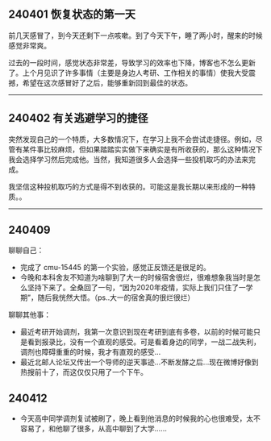 ## 240401 恢复状态的第一天

前几天感冒了，到今天还剩下一点咳嗽。到了今天下午，睡了两小时，醒来的时候感觉非常爽。

过去的一段时间，感觉状态非常差，导致学习的效率也下降，博客也不怎么更新了。上个月见识了许多事情（主要是身边人考研、工作相关的事情）使我大受震撼，希望在这次感冒好了之后，能够重新回到最佳的状态。

---

## 240402 有关逃避学习的捷径

突然发现自己的一个特质，大多数情况下，在学习上我不会尝试走捷径。例如，尽管有某件事比较麻烦，但如果踏踏实实做下来确实是有所收获的，那么这种情况下我会选择学习然后完成他。当然，我知道很多人会选择一些投机取巧的办法来完成。

我坚信这种投机取巧的方式是得不到收获的。可能这是我长期以来形成的一种特质。。

---

## 240409 

聊聊自己：

-   完成了 cmu-15445 的第一个实验，感觉正反馈还是很足的。
-   今晚和本科舍友不知道为啥聊到了大一的时候宿舍很烂，很难想象我当时是怎么坚持下来了。全桑回了一句，“因为2020年疫情，实际上我们只住了一学期”，随后我恍然大悟。（ps..大一的宿舍真的很烂很烂）

聊聊其他事：

-   最近考研开始调剂，我第一次意识到现在考研到底有多卷，以前的时候可能只是看到报录比，没有一个直观的感受。可是看着身边的同学，一战二战失利，调剂也障碍重重的时候，我才有直观的感受...
-   最近北邮人论坛又传出一个导师的逆天事迹...不断发酵之后...现在微博好像到热搜前十了，而这仅仅只用了一个下午。

## 240412

-   今天高中同学调剂复试被刷了，晚上看到他消息的时候我的心也很难受，太不容易了，和他聊了很多，从高中聊到了大学......